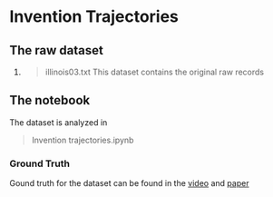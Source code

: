 # Invention Trajectories

## The raw dataset

1. > illinois03.txt
This dataset contains the original raw records

## The notebook

The dataset is analyzed in  
> Invention trajectories.ipynb

### Ground Truth

Gound truth for the dataset can be found in the [video](https://www.youtube.com/watch?v=FHgcJDnW8q8&t=131s)  and [paper](http://www.cs.umd.edu/hcil/trs/2013-19/2013-19.pdf)